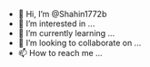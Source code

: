 - 👋 Hi, I’m @Shahin1772b
- 👀 I’m interested in ...
- 🌱 I’m currently learning ...
- 💞️ I’m looking to collaborate on ...
- 📫 How to reach me ...

<!---
Shahin1772b/Shahin1772b is a ✨ special ✨ repository because its `README.md` (this file) appears on your GitHub profile.
You can click the Preview link to take a look at your changes.
--->
